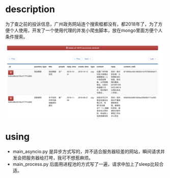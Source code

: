 # description
为了查之前的投诉信息，广州政务网站连个搜索框都没有，都2018年了，为了方便个人使用，开发了一个使用代理的并发小爬虫脚本，放在mongo里面方便个人条件搜索。

![image](img.png)

# using

* main_asyncio.py 是异步方式写的，并不适合服务器较差的网站，瞬间请求并发会把服务器给打垮，我可不想惹麻烦。
* main_process.py 后面用进程池的方式写了一遍，请求中加上了sleep比较合适。
